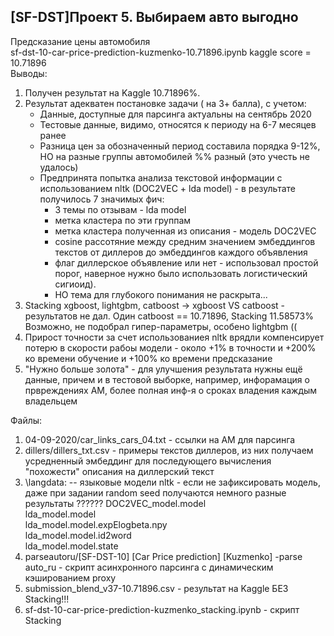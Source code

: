 ##  [SF-DST]Проект 5. Выбираем авто выгодно  
Предсказание цены автомобиля  
sf-dst-10-car-price-prediction-kuzmenko-10.71896.ipynb kaggle score = 10.71896  
Выводы:  
1. Получен результат на Kaggle 10.71896%.  
2. Результат адекватен постановке задачи ( на 3+ балла), с учетом:    
	- Данные, доступные для парсинга актуальны на сентябрь 2020  
	- Тестовые данные, видимо, относятся к периоду на 6-7 месяцев ранее    
	- Разница цен за обозначенный период составила порядка 9-12%, НО на разные группы автомобилей %% разный (это учесть не удалось)    
	- Предпринята попытка анализа текстовой информации с использованием nltk (DOC2VEC + lda model) - в результате получилось 7 значимых фич:    
		- 3 темы по отзывам - lda model  
		- метка кластера по эти группам  
		- метка кластера полученная из описания - модель DOC2VEC  
		- cosine рассотяние между средним значением эмбеддингов текстов от диллеров до эмбеддингов каждого объявления  
		- флаг диллерское объявление или нет - использовал простой порог, наверное нужно было использовать логистический сигиоид).  
		- НО тема для глубокого понимания не раскрыта...     	
3. 	Stacking xgboost, lightgbm, catboost -> xgboost VS catboost - результатов не дал. Один catboost == 10.71896, Stacking 11.58573%  Возможно, не подобрал гипер-параметры, особено lightgbm ((   
4.  Прирост точности за счет использованиея nltk врядли компенсирует потерю в скорости рабоы модели - около +1% в точности  и +200% ко времени обучение и +100% ко времени предсказание  
5.  "Нужно больше золота" - для улучшения результата нужны ещё данные, причем и в тестовой выборке, например, инфорамация о првреждениях АМ, более полная инф-я о сроках владения каждым владельцем  


Файлы:  
1. 04-09-2020/car_links_cars_04.txt  - ссылки на АМ для парсинга  
2. dillers/dillers_txt.csv - примеры текстов диллеров, из них получаем усредненный эмбеддинг для последующего вычисления "похожести" описания на диллерский текст  
3. \langdata:  -- языковые модели nltk - если не зафиксировать модель, даже при задании random seed получаются немного разные результаты  ??????
	DOC2VEC_model.model  
	lda_model.model  
	lda_model.model.expElogbeta.npy  
	lda_model.model.id2word  
	lda_model.model.state  
4. parseautoru/[SF-DST-10] [Car Price prediction] [Kuzmenko] -parse auto_ru - скрипт асинхронного парсинга с динамическим кэшированием proxy  
5. submission_blend_v37-10.71896.csv - результат на Kaggle БЕЗ Stacking!!! 
6. sf-dst-10-car-price-prediction-kuzmenko_stacking.ipynb - скрипт Stacking
	
	

 
	

